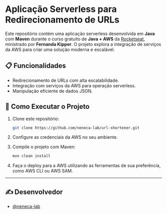# Aplicação Serverless para Redirecionamento de URLs

Este repositório contém uma aplicação serverless desenvolvida em **Java** com **Maven** durante o curso gratuito de **Java + AWS** da [Rocketseat](https://www.rocketseat.com.br), ministrado por **Fernanda Kipper**. O projeto explora a integração de serviços da AWS para criar uma solução moderna e escalável.

## 📋 Funcionalidades

- Redirecionamento de URLs com alta escalabilidade.
- Integração com serviços da AWS para operação serverless.
- Manipulação eficiente de dados JSON.

## 🚀 Como Executar o Projeto

1. Clone este repositório:
   ```bash
   git clone https://github.com/neneca-lab/url-shortener.git

2. Configure as credenciais da AWS no seu ambiente.

3. Compile o projeto com Maven:
   ```bash
   mvn clean install

4. Faça o deploy para a AWS utilizando as ferramentas de sua preferência, como AWS CLI ou AWS SAM.
---
## ✍️ <strong>Desenvolvedor</strong> <a name = "authors"></a>

- [@neneca-lab](https://github.com/neneca-lab) 

